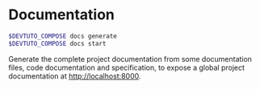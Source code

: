 # Documentation

```bash
$DEVTUTO_COMPOSE docs generate
$DEVTUTO_COMPOSE docs start
```
Generate the complete project documentation from some documentation files, code documentation and specification, to expose a global project documentation at <http://localhost:8000>.

